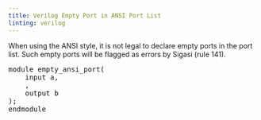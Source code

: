 ```yaml
---
title: Verilog Empty Port in ANSI Port List
linting: verilog
---
```


When using the ANSI style, it is not legal to declare empty ports in the port list. Such empty ports will be flagged as errors by Sigasi (rule 141).

<pre>
module empty_ansi_port(
    input a, 
    <span class="error">,</span>
    output b
);
endmodule
</pre>

<!-- Not configurable -->